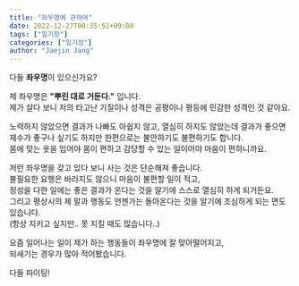 ```yaml
---
title: "좌우명에 관하여"
date: 2022-12-27T00:35:52+09:00
tags: ["일기장"]
categories: ["일기장"]
author: "Jaejin Jang"
---
```


다들 **좌우명**이 있으신가요?  

제 좌우명은 **"뿌린 대로 거둔다."** 입니다.  
제가 살다 보니 저의 타고난 기질이나 성격은 공평이나 평등에 민감한 성격인 것 같아요.  

노력하지 않았으면 결과가 나빠도 아쉽지 않고, 열심히 하지도 않았는데 결과가 좋으면  
재수가 좋구나 싶기도 하지만 한편으로는 불안하기도 불편하기도 합니다.  
몸에 맞는 옷을 입어야 몸이 편하고 감당할 수 있는 일이어야 마음이 편하니까요.

저런 좌우명을 갖고 있다 보니 사는 것은 단순해져 좋습니다.  
불필요한 요행은 바라지도 않으니 마음이 불편할 일이 적고,  
정성을 다한 일에는 좋은 결과가 온다는 것을 알기에 스스로 열심히 하게 되거든요.  
그리고 평상시의 제 말과 행동도 언젠가는 돌아온다는 것을 알기에 조심하게 되는 면도 있습니다.  
(항상 지키고 싶지만.. 못 지킬 때도 많습니다..)

요즘 일어나는 일이 제가 하는 행동들이 좌우명에 잘 맞아떨어지고,  
되새기는 경우가 많아 적어봤습니다.

다들 파이팅!